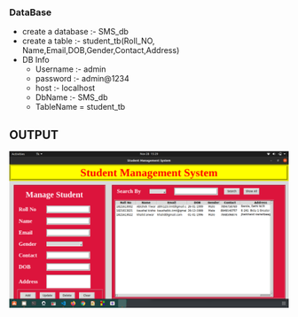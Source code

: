 ### DataBase 

* create a database :- SMS_db
* create a table :- student_tb(Roll_NO, Name,Email,DOB,Gender,Contact,Address)
* DB Info
  * Username :- admin
  * password :- admin@1234
  * host :- localhost
  * DbName :- SMS_db
  * TableName = student_tb


## OUTPUT
<img src="Screenshot from 2021-11-28 15-29-53.png ">
